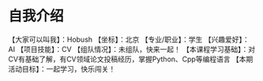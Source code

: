 # 自我介绍
【大家可以叫我】：Hobush
【坐标】：北京
【专业/职业】：学生 
【兴趣爱好】： AI 
【项目技能】：CV
【组队情况】：未组队，快来一起！
【本课程学习基础】：对CV有基础了解，有CV领域论文投稿经历，掌握Python、Cpp等编程语言
【本期活动目标】：一起学习，快乐闯关！